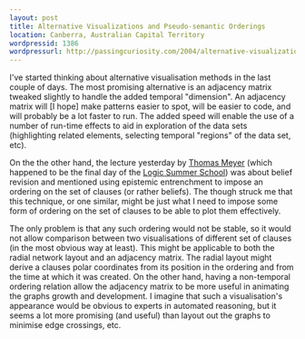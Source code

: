 ```yaml
---
layout: post
title: Alternative Visualizations and Pseudo-semantic Orderings
location: Canberra, Australian Capital Territory
wordpressid: 1386
wordpressurl: http://passingcuriosity.com/2004/alternative-visualizations-and-pseudo-semantic-orderings/
---
```


I've started thinking about alternative visualisation methods in the last
couple of days. The most promising alternative is an adjacency matrix tweaked
slightly to handle the added temporal "dimension". An adjacency matrix will [I
hope] make patterns easier to spot, will be easier to code, and will probably
be a lot faster to run. The added speed will enable the use of a number of
run-time effects to aid in exploration of the data sets (highlighting related
elements, selecting temporal "regions" of the data set, etc).

On the the other hand, the lecture yesterday by [Thomas Meyer][1] (which
happened to be the final day of the [Logic Summer School][2]) was about belief
revision and mentioned using epistemic entrenchment to impose an ordering on
the set of clauses (or rather beliefs). The though struck me that this
technique, or one similar, might be just what I need to impose some form of
ordering on the set of clauses to be able to plot them effectively.

[1]: http://www.cse.unsw.edu.au/~tmeyer/pubs.html
[2]: http://lss.rsise.anu.edu.au

The only problem is that any such ordering would not be stable, so it would
not allow comparison between two visualisations of different set of clauses
(in the most obvious way at least). This might be applicable to both the
radial network layout and an adjacency matrix. The radial layout might derive
a clauses polar coordinates from its position in the ordering and from the
time at which it was created. On the other hand, having a non-temporal
ordering relation allow the adjacency matrix to be more useful in animating
the graphs growth and development. I imagine that such a visualisation's
appearance would be obvious to experts in automated reasoning, but it seems a
lot more promising (and useful) than layout out the graphs to minimise edge
crossings, etc.
